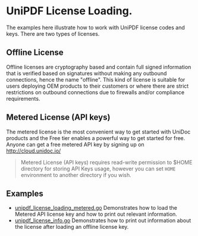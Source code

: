 # UniPDF License Loading.

The examples here illustrate how to work with UniPDF license codes and keys.
There are two types of licenses.

## Offline License
Offline licenses are cryptography based and contain full signed information that is verified based on signatures without making any outbound connections,
hence the name "offline". This kind of license is suitable for users deploying OEM products to their customers or where there are strict restrictions
on outbound connections due to firewalls and/or compliance requirements.

## Metered License (API keys)
The metered license is the most convenient way to get started with UniDoc products and the Free tier enables a powerful way to get started for free.
Anyone can get a free metered API key by signing up on http://cloud.unidoc.io/

> Metered License (API keys) requires read-write permission to $HOME directory for storing API Keys usage,
> however you can set `HOME` environment to another directory if you wish.

## Examples

- [unipdf_license_loading_metered.go](unipdf_license_loading_metered.go) Demonstrates how to load the Metered API license key and how to print out relevant information.
- [unipdf_license_info.go](unipdf_license_info.go) Demonstrates how to print out information about the license after loading an offline license key.
